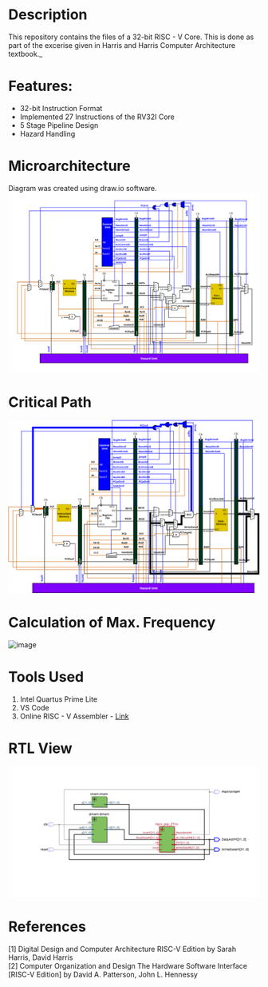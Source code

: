 # Description
  This repository contains the files of a 32-bit RISC - V Core. This is done as part of the excerise given in Harris and Harris Computer Architecture textbook._
# Features:
<ul>
  <li> 32-bit Instruction Format </li>
  <li> Implemented 27 Instructions of the RV32I Core </li>
  <li> 5 Stage Pipeline Design </li>
  <li> Hazard Handling </li>
</ul>

# Microarchitecture
  Diagram was created using draw.io software.
<img src = "https://github.com/NAvi349/riscv-proc/blob/main/images/Microarchitecture.png">
  
# Critical Path
  <img src = "https://github.com/NAvi349/riscv-proc/blob/main/images/critical%20path.png">

# Calculation of Max. Frequency
![image](https://user-images.githubusercontent.com/66086031/168416273-65580b88-323b-408d-be84-459795672e54.png)


# Tools Used
  <ol>
    <li> Intel Quartus Prime Lite</li>
    <li> VS Code</li>
    <li> Online RISC - V Assembler - <a href = "https://riscvasm.lucasteske.dev/#"> Link </a> </li>
  </ol>
    
# RTL View
  <img src = "https://github.com/NAvi349/riscv-proc/blob/main/images/RTL%20View.png">
    
# References
   [1]  Digital Design and Computer Architecture RISC-V Edition by Sarah Harris, David Harris 
    </br>
   [2]  Computer Organization and Design The Hardware Software Interface [RISC-V Edition] by David A. Patterson, John L. Hennessy


